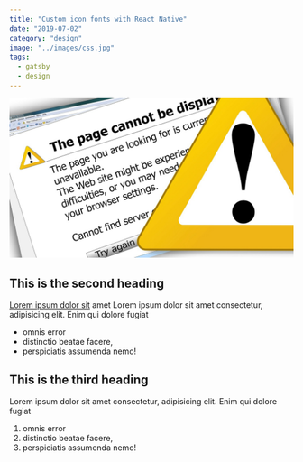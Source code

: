 ```yaml
---
title: "Custom icon fonts with React Native"
date: "2019-07-02"
category: "design"
image: "../images/css.jpg"
tags:
  - gatsby
  - design
---
```


![article](../images/css.jpg)

## This is the second heading

[Lorem ipsum dolor sit](https://google.com) amet Lorem ipsum dolor sit amet consectetur, adipisicing elit. Enim qui dolore fugiat

- omnis error
- distinctio beatae facere,
- perspiciatis assumenda nemo!

## This is the third heading

Lorem ipsum dolor sit amet consectetur, adipisicing elit. Enim qui dolore fugiat

1. omnis error
2. distinctio beatae facere,
3. perspiciatis assumenda nemo!
